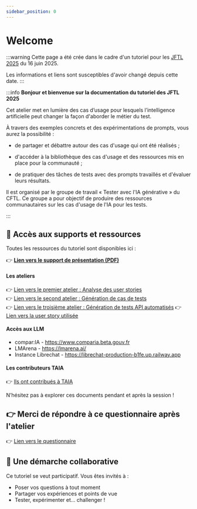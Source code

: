 ```yaml
---
sidebar_position: 0
---
```


# Welcome

:::warning
Cette page a été crée dans le cadre d'un tutoriel pour les [JFTL 2025](https://cftl.fr/actualites/jftl/) du 16 juin 2025.

Les informations et liens sont susceptibles d'avoir changé depuis cette date.
:::

:::info
**Bonjour et bienvenue sur la documentation du tutoriel des JFTL 2025**

Cet atelier met en lumière des cas d’usage pour lesquels l’intelligence artificielle peut changer la façon d'aborder le métier du test.

À travers des exemples concrets et des expérimentations de prompts, vous aurez la possibilité :

- de partager et débattre autour des cas d'usage qui ont été réalisés ;

- d'accéder à la bibliothèque des cas d'usage et des ressources mis en place pour la communauté ;

- de pratiquer des tâches de tests avec des prompts travaillés et d'évaluer leurs résultats.

Il est organisé par le groupe de travail « Tester avec l'IA générative » du CFTL. Ce groupe a pour objectif de produire des ressources communautaires sur les cas d'usage de l'IA pour les tests.

:::

## 📂 Accès aux supports et ressources

Toutes les ressources du tutoriel sont disponibles ici :

👉 **[Lien vers le support de présentation (PDF)](/file/TUTORIEL%20-%20TAIA%20-%20Tester%20avec%20IA%20-%2016052025.pdf)**  

#### Les ateliers
👉 [Lien vers le premier atelier : Analyse des user stories](/docs/Cas%20usage/Analyse%20des%20User%20Stories/Cas%20usage.md)  
👉 [Lien vers le second atelier : Génération de cas de tests](/docs/Cas%20usage/Génération%20de%20cas%20de%20test/Cas%20usage.md)   
👉 [Lien vers le troisième atelier : Génération de tests API automatisés](/docs/Cas%20usage/Génération%20de%20tests%20automatisés/Cas%20usage.md)
👉 [Lien vers la user story utilisée](/docs/TutorielJFTL/US%20Tutoriel.md)  

#### Accès aux LLM

- compar:IA - https://www.comparia.beta.gouv.fr
- LMArena - https://lmarena.ai/  
- Instance Librechat - https://librechat-production-b1fe.up.railway.app

#### Les contributeurs TAIA
👉 [Ils ont contribués à TAIA](/docs/Cas%20usage/contributors.md)  

N’hésitez pas à explorer ces documents pendant et après la session !

## 👉 Merci de répondre à ce questionnaire après l'atelier

👉 [Lien vers le questionnaire](https://forms.gle/GErfu7SnAWhDQLWi7)

## 🤝 Une démarche collaborative

Ce tutoriel se veut participatif. Vous êtes invités à :

- Poser vos questions à tout moment
- Partager vos expériences et points de vue
- Tester, expérimenter et... challenger !